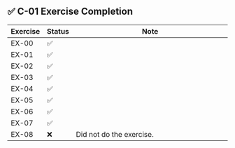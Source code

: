  ## ✅ C-01 Exercise Completion

| Exercise  | Status | Note |
| ----- | - | - |
| EX-00 | ✅ | <img width="1000" height="1"> |
| EX-01 | ✅ | |
| EX-02 | ✅ | |
| EX-03 | ✅ | |
| EX-04 | ✅ | |
| EX-05 | ✅ | |
| EX-06 | ✅ | |
| EX-07 | ✅ | |
| EX-08 | ❌ | Did not do the exercise. |
